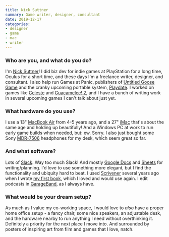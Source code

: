 ```yaml
---
title: Nick Suttner
summary: Game writer, designer, consultant
date: 2019-12-17
categories:
- designer
- game
- mac
- writer
---
```


### Who are you, and what do you do?

I'm [Nick Suttner](https://nicksuttner.com/ "Nick's website.")! I did biz dev for indie games at PlayStation for a long time, Oculus for a short time, and these days I'm a freelance writer, designer, and consultant. I also help run Games at Panic, publishers of [Untitled Goose Game][untitled-goose-game] and the cranky upcoming portable system, [Playdate][]. I worked on games like [Celeste][] and [Guacamelee! 2][guacamelee-2], and I have a bunch of writing work in several upcoming games I can't talk about just yet.

### What hardware do you use?

I use a 13" [MacBook Air][macbook-air] from 4-5 years ago, and a 27" [iMac][] that's about the same age  and holding up beautifully! And a Windows PC at work to run early game builds when needed, but: ew. Sorry. I also just bought some Sony [MDR-7506][] headphones for my desk, which seem great so far.

### And what software?

Lots of [Slack][]. Way too much Slack! And mostly [Google Docs][google-docs] and [Sheets][google-sheets] for writing/planning. I'd love to use something more elegant, but I find the functionality and ubiquity hard to beat. I used [Scrivener][] several years ago when I wrote [my first book](https://bossfightbooks.com/products/shadow-of-the-colossus-by-nick-suttner "Nick's book about Shadow of the Colossus."), which I loved and would use again. I edit podcasts in [GarageBand][], as I always have.

### What would be your dream setup?

As much as I value my co-working space, I would love to _also_ have a proper home office setup - a fancy chair, some nice speakers, an adjustable desk, and the hardware nearby to run anything I need without overthinking it. Definitely a priority for the next place I move into. And surrounded by posters of inspiring art from film and games that I love, natch.

[celeste]: https://en.wikipedia.org/wiki/Celeste_(video_game) "A platforming game."
[garageband]: https://www.apple.com/mac/garageband/ "An audio recording and editing tool for the Mac."
[google-docs]: https://en.wikipedia.org/wiki/Google_Docs "A web-based office suite."
[google-sheets]: https://www.google.com/sheets/about/ "Online spreadsheet software."
[guacamelee-2]: https://en.wikipedia.org/wiki/Guacamelee!_2 "A platforming game."
[imac]: https://www.apple.com/imac/ "An all-in-one computer."
[macbook-air]: https://www.apple.com/macbook-air/ "A very thin laptop."
[mdr-7506]: https://www.amazon.com/Sony-MDR7506-Professional-Diaphragm-Headphone/dp/B000AJIF4E "Studio-quality headphones."
[playdate]: https://play.date/ "A portable game console with a crank."
[scrivener]: http://literatureandlatte.com/scrivener.php "A Mac text editor aimed at writers."
[slack]: https://slack.com/ "A collaboration service."
[untitled-goose-game]: http://househou.se/goose/ "A horrible goose simulator game."
